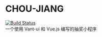 # CHOU-JIANG
[![Build Status](https://travis-ci.org/hhui64/choujiang.svg?branch=gh-pages)](https://travis-ci.org/hhui64/choujiang)  
一个使用 Vant-ui 和 Vue.js 编写的抽奖小程序